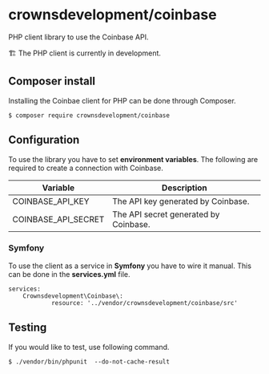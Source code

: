 # crownsdevelopment/coinbase

PHP client library to use the Coinbase API.

🏗️ The PHP client is currently in development.

## Composer install
Installing the Coinbae client for PHP can be done through Composer.
```
$ composer require crownsdevelopment/coinbase
```

## Configuration
To use the library you have to set **environment variables**. The following are required to create a connection with Coinbase.

| Variable            | Description                           |
|---------------------|---------------------------------------|
| COINBASE_API_KEY    | The API key generated by Coinbase.    |
| COINBASE_API_SECRET | The API secret generated by Coinbase. |

### Symfony
To use the client as a service in **Symfony** you have to wire it manual. This can be done in the **services.yml** file.
```
services:
    Crownsdevelopment\Coinbase\:
            resource: '../vendor/crownsdevelopment/coinbase/src'
```

## Testing
If you would like to test, use following command.
```
$ ./vendor/bin/phpunit  --do-not-cache-result
```
